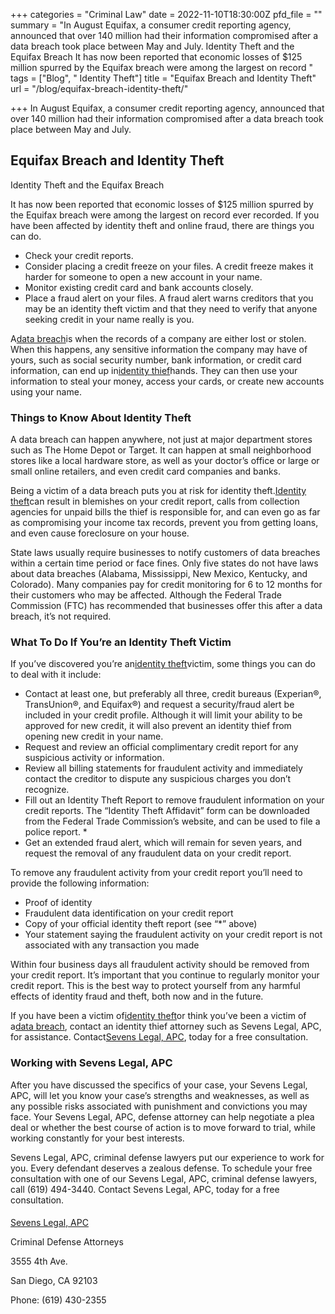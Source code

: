 +++
categories = "Criminal Law"
date = 2022-11-10T18:30:00Z
pfd_file = ""
summary = "In August Equifax, a consumer credit reporting agency, announced that over 140 million had their information compromised after a data breach took place between May and July. Identity Theft and the Equifax Breach It has now been reported that economic losses of $125 million spurred by the Equifax breach were among the largest on record "
tags = ["Blog", " Identity Theft"]
title = "Equifax Breach and Identity Theft"
url = "/blog/equifax-breach-identity-theft/"

+++
In August Equifax, a consumer credit reporting agency, announced that over 140 million had their information compromised after a data breach took place between May and July.

## Equifax Breach and Identity Theft

Identity Theft and the Equifax Breach

It has now been reported that economic losses of $125 million spurred by the Equifax breach were among the largest on record ever recorded. If you have been affected by identity theft and online fraud, there are things you can do.

* Check your credit reports.
* Consider placing a credit freeze on your files. A credit freeze makes it harder for someone to open a new account in your name.
* Monitor existing credit card and bank accounts closely.
* Place a fraud alert on your files. A fraud alert warns creditors that you may be an identity theft victim and that they need to verify that anyone seeking credit in your name really is you.

A[data breach](https://www.sevenslegal.com/san-diego-theft-lawyer/ "San Diego Theft Lawyer")is when the records of a company are either lost or stolen. When this happens, any sensitive information the company may have of yours, such as social security number, bank information, or credit card information, can end up in[identity thief](https://www.sevenslegal.com/san-diego-theft-lawyer/ "San Diego Theft Lawyer")hands. They can then use your information to steal your money, access your cards, or create new accounts using your name.

### Things to Know About Identity Theft

A data breach can happen anywhere, not just at major department stores such as The Home Depot or Target. It can happen at small neighborhood stores like a local hardware store, as well as your doctor’s office or large or small online retailers, and even credit card companies and banks.

Being a victim of a data breach puts you at risk for identity theft.[Identity theft](https://www.sevenslegal.com/san-diego-theft-lawyer/ "San Diego Theft Lawyer")can result in blemishes on your credit report, calls from collection agencies for unpaid bills the thief is responsible for, and can even go as far as compromising your income tax records, prevent you from getting loans, and even cause foreclosure on your house.

State laws usually require businesses to notify customers of data breaches within a certain time period or face fines. Only five states do not have laws about data breaches (Alabama, Mississippi, New Mexico, Kentucky, and Colorado). Many companies pay for credit monitoring for 6 to 12 months for their customers who may be affected. Although the Federal Trade Commission (FTC) has recommended that businesses offer this after a data breach, it’s not required.

### What To Do If You’re an Identity Theft Victim

If you’ve discovered you’re an[identity theft](https://www.sevenslegal.com/san-diego-theft-lawyer/ "San Diego Theft Lawyer")victim, some things you can do to deal with it include:

* Contact at least one, but preferably all three, credit bureaus (Experian®, TransUnion®, and Equifax®) and request a security/fraud alert be included in your credit profile. Although it will limit your ability to be approved for new credit, it will also prevent an identity thief from opening new credit in your name.
* Request and review an official complimentary credit report for any suspicious activity or information.
* Review all billing statements for fraudulent activity and immediately contact the creditor to dispute any suspicious charges you don’t recognize.
* Fill out an Identity Theft Report to remove fraudulent information on your credit reports. The “Identity Theft Affidavit” form can be downloaded from the Federal Trade Commission’s website, and can be used to file a police report. *
* Get an extended fraud alert, which will remain for seven years, and request the removal of any fraudulent data on your credit report.

To remove any fraudulent activity from your credit report you’ll need to provide the following information:

* Proof of identity
* Fraudulent data identification on your credit report
* Copy of your official identity theft report (see “*” above)
* Your statement saying the fraudulent activity on your credit report is not associated with any transaction you made

Within four business days all fraudulent activity should be removed from your credit report. It’s important that you continue to regularly monitor your credit report. This is the best way to protect yourself from any harmful effects of identity fraud and theft, both now and in the future.

If you have been a victim of[identity theft](https://www.sevenslegal.com/san-diego-theft-lawyer/ "San Diego Theft Lawyer")or think you’ve been a victim of a[data breach](https://www.sevenslegal.com/san-diego-theft-lawyer/ "San Diego Theft Lawyer"), contact an identity thief attorney such as Sevens Legal, APC, for assistance. Contact[Sevens Legal, APC](https://www.sevenslegal.com/ "Sevens Legal, APC"), today for a free consultation.

### Working with Sevens Legal, APC

After you have discussed the specifics of your case, your Sevens Legal, APC, will let you know your case’s strengths and weaknesses, as well as any possible risks associated with punishment and convictions you may face. Your Sevens Legal, APC, defense attorney can help negotiate a plea deal or whether the best course of action is to move forward to trial, while working constantly for your best interests.

Sevens Legal, APC, criminal defense lawyers put our experience to work for you. Every defendant deserves a zealous defense. To schedule your free consultation with one of our Sevens Legal, APC, criminal defense lawyers, call (619) 494-3440. Contact Sevens Legal, APC, today for a free consultation.

#### 

[Sevens Legal, APC](http://www.sevenslegal.com/ "Sevens Legal, APC")

Criminal Defense Attorneys

3555 4th Ave.

San Diego, CA 92103

Phone: (619) 430-2355